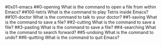 #0x01-emacs
##0-opening
What is the command to open a file from within Emacs?
##100-tetris
What is the command to play Tetris inside Emacs?
##101-doctor
What is the command to talk to your doctor?
##1-saving
What is the command to save a file?
##2-cutting
What is the command to save a file?
##3-pasting
What is the command to save a file?
##4-searching
What is the command to search forward?
##5-undoing
What is the command to undo?
##6-quitting
What is the command to quit Emacs?
